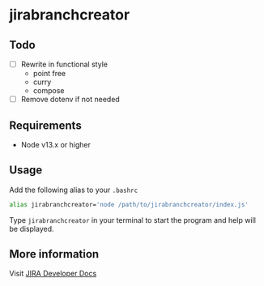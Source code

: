 # jirabranchcreator

## Todo
- [ ] Rewrite in functional style
  - point free
  - curry
  - compose
- [ ] Remove dotenv if not needed

## Requirements
- Node v13.x or higher

## Usage

Add the following alias to your `.bashrc`

```sh
alias jirabranchcreator='node /path/to/jirabranchcreator/index.js'
```

Type `jirabranchcreator` in your terminal to start the program and help will be displayed.

## More information
Visit [JIRA Developer Docs](https://developer.atlassian.com/cloud/jira/platform/rest/v3/api-group-issues/#api-rest-api-3-issue-issueidorkey-get
)
